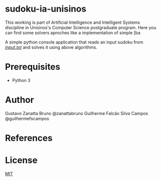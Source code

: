 # sudoku-ia-unisinos
This working is part of Artificial Intelligence and Intelligent Systems discipline in Unisinos's Computer Science postgraduate program. Here you can find some solvers aproches like a implementation of simple [ba



 A simple python console application that reads an input sudoku from [_input.txt_](https://raw.githubusercontent.com/zanattabruno/sudoku-ia-unisinos/master/input.txt?token=AHTNX33H5GWYRPVB3WNKDUS7BPLS4) and solves it using above algorithms.

# Prerequisites
  * Python 3

# Author
Gustavo Zanatta Bruno @zanattabruno
Guilherme Falcão Silva Campos @guilhermefscampos

# References


# License
[MIT](./LICENSE)